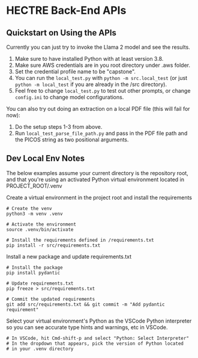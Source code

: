 # HECTRE Back-End APIs

## Quickstart on Using the APIs

Currently you can just try to invoke the Llama 2 model and see the results.
1. Make sure to have installed Python with at least version 3.8.
2. Make sure AWS credentials are in you root directory under .aws folder.
3. Set the credential profile name to be "capstone".
4. You can run the `local_test.py` with `python -m src.local_test` (or just `python -m local_test` if you are already in the /src directory).
5. Feel free to change `local_test.py` to test out other prompts, or change `config.ini` to change model configurations.

You can also try out doing an extraction on a local PDF file (this will fail for now):
1. Do the setup steps 1-3 from above.
2. Run `local_test_parse_file_path.py` and pass in the PDF file path and the PICOS string as two positional arguments.

## Dev Local Env Notes

The below examples assume your current directory is the repository root, and that you're using an activated Python virtual environment located in PROJECT_ROOT/.venv

Create a virtual environment in the project root and install the requirements
```
# Create the venv
python3 -m venv .venv

# Activate the environment
source .venv/bin/activate

# Install the requirements defined in /requirements.txt
pip install -r src/requirements.txt
```

Install a new package and update requirements.txt
```
# Install the package
pip install pydantic

# Update requirements.txt
pip freeze > src/requirements.txt

# Commit the updated requirements
git add src/requirements.txt && git commit -m "Add pydantic requirement"
```

Select your virtual environment's Python as the VSCode Python interpreter so you can see accurate type hints and warnings, etc in VSCode.
```
# In VSCode, hit Cmd-shift-p and select "Python: Select Interpreter"
# In the dropdown that appears, pick the version of Python located
# in your .venv directory
```

